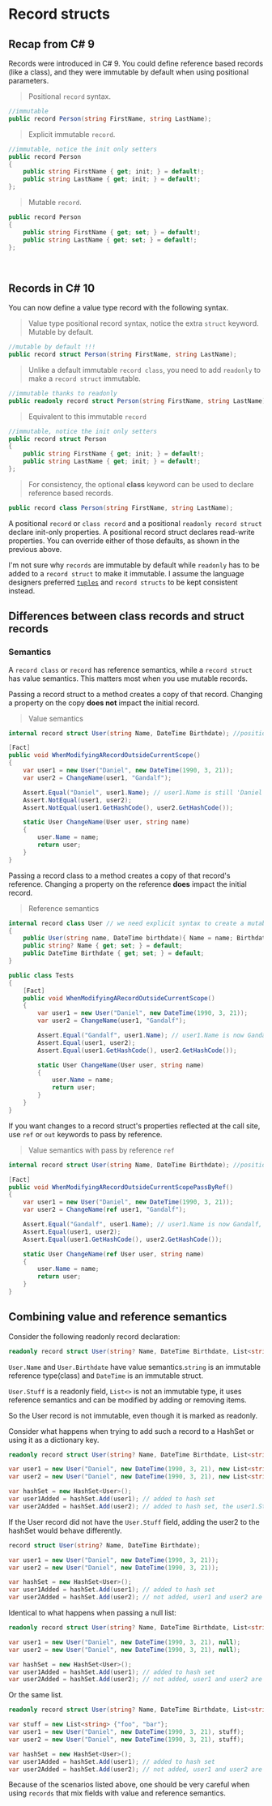 # Record structs
## Recap from C# 9

Records were introduced in C# 9. You could define reference based records (like a class), and they were immutable by default when using positional parameters.

> Positional `record` syntax.
```C#
//immutable
public record Person(string FirstName, string LastName);
```

> Explicit immutable `record`.
```C#
//immutable, notice the init only setters
public record Person
{
    public string FirstName { get; init; } = default!;
    public string LastName { get; init; } = default!;
};
```
> Mutable `record`.
```C#
public record Person
{
    public string FirstName { get; set; } = default!;
    public string LastName { get; set; } = default!;
};
```

<br/>

## Records in C# 10
You can now define a value type record with the following syntax.

> Value type positional record syntax, notice the extra `struct` keyword. Mutable by default.
```C#
//mutable by default !!!
public record struct Person(string FirstName, string LastName);
```

> Unlike a default immutable `record class`, you need to add `readonly` to make a `record struct` immutable.
```C#
//immutable thanks to readonly
public readonly record struct Person(string FirstName, string LastName);
```

> Equivalent to this immutable `record`
> 
```C#
//immutable, notice the init only setters 
public record struct Person
{
    public string FirstName { get; init; } = default!;
    public string LastName { get; init; } = default!;
};
```

> For consistency, the optional **class** keyword can be used to declare reference based records.
```C#
public record class Person(string FirstName, string LastName);
```

A positional `record` or `class record` and a positional `readonly record struct` declare init-only properties. A positional record struct declares read-write properties. You can override either of those defaults, as shown in the previous above.

I'm not sure why `records` are immutable by default while `readonly` has to be added to a `record struct` to make it immutable. I assume the language designers preferred [`tuples`](https://docs.microsoft.com/en-us/dotnet/csharp/language-reference/builtin-types/value-tuples) and `record structs` to be kept consistent instead.

## Differences between class records and struct records

### Semantics

A `record class` or `record` has reference semantics, while a `record struct` has value semantics. This matters most when you use mutable records.

Passing a record struct to a method creates a copy of that record. Changing a property on the copy **does not** impact the initial record.

> Value semantics
```C#
internal record struct User(string Name, DateTime Birthdate); //positional syntax creates a mutable `record struct`

[Fact]
public void WhenModifyingARecordOutsideCurrentScope()
{
    var user1 = new User("Daniel", new DateTime(1990, 3, 21));
    var user2 = ChangeName(user1, "Gandalf");

    Assert.Equal("Daniel", user1.Name); // user1.Name is still 'Daniel', passing a value type to the ChangeName method creates a new value type scoped to that method.
    Assert.NotEqual(user1, user2);
    Assert.NotEqual(user1.GetHashCode(), user2.GetHashCode());

    static User ChangeName(User user, string name)
    {
        user.Name = name;
        return user;
    }
}
```

Passing a record class to a method creates a copy of that record's reference. Changing a property on the reference **does** impact the initial record.
> Reference semantics
```C#
internal record class User // we need explicit syntax to create a mutable `record class`
{
    public User(string name, DateTime birthdate){ Name = name; Birthdate = birthdate;}
    public string? Name { get; set; } = default;
    public DateTime Birthdate { get; set; } = default;
}

public class Tests
{
    [Fact]
    public void WhenModifyingARecordOutsideCurrentScope()
    {
        var user1 = new User("Daniel", new DateTime(1990, 3, 21));
        var user2 = ChangeName(user1, "Gandalf");

        Assert.Equal("Gandalf", user1.Name); // user1.Name is now Gandalf.
        Assert.Equal(user1, user2);
        Assert.Equal(user1.GetHashCode(), user2.GetHashCode());

        static User ChangeName(User user, string name)
        {
            user.Name = name;
            return user;
        }
    }
}

```

If you want changes to a record struct's properties reflected at the call site, use `ref` or `out` keywords to pass by reference.
> Value semantics with pass by reference `ref`
```C#
internal record struct User(string Name, DateTime Birthdate); //positional syntax creates a mutable `record struct`

[Fact]
public void WhenModifyingARecordOutsideCurrentScopePassByRef()
{
    var user1 = new User("Daniel", new DateTime(1990, 3, 21));
    var user2 = ChangeName(ref user1, "Gandalf");

    Assert.Equal("Gandalf", user1.Name); // user1.Name is now Gandalf, the record struct was passed by reference
    Assert.Equal(user1, user2);
    Assert.Equal(user1.GetHashCode(), user2.GetHashCode());

    static User ChangeName(ref User user, string name)
    {
        user.Name = name;
        return user;
    }
}

```

## Combining value and reference semantics
Consider the following readonly record declaration:

``` C#
readonly record struct User(string? Name, DateTime Birthdate, List<string> Stuff)
```

`User.Name` and `User.Birthdate` have value semantics.`string` is an immutable reference type(class) and `DateTime` is an immutable struct.

`User.Stuff` is a readonly field, `List<>` is not an immutable type, it uses reference semantics and can be modified by adding or removing items.

So the User record is not immutable, even though it is marked as readonly.

Consider what happens when trying to add such a record to a HashSet or using it as a dictionary key.

``` C#
readonly record struct User(string? Name, DateTime Birthdate, List<string> Stuff);

var user1 = new User("Daniel", new DateTime(1990, 3, 21), new List<string> {"foo", "bar"});
var user2 = new User("Daniel", new DateTime(1990, 3, 21), new List<string> {"foo", "bar"});

var hashSet = new HashSet<User>();
var user1Added = hashSet.Add(user1); // added to hash set
var user2Added = hashSet.Add(user2); // added to hash set, the user1.Stuff and user2.Stuff are not the same object even if the contents are identical
```

If the User record did not have the `User.Stuff` field, adding the user2 to the hashSet would behave differently.

``` C#
record struct User(string? Name, DateTime Birthdate);

var user1 = new User("Daniel", new DateTime(1990, 3, 21));
var user2 = new User("Daniel", new DateTime(1990, 3, 21));

var hashSet = new HashSet<User>();
var user1Added = hashSet.Add(user1); // added to hash set
var user2Added = hashSet.Add(user2); // not added, user1 and user2 are identical
```

Identical to what happens when passing a null list:

``` C#
readonly record struct User(string? Name, DateTime Birthdate, List<string> Stuff);

var user1 = new User("Daniel", new DateTime(1990, 3, 21), null);
var user2 = new User("Daniel", new DateTime(1990, 3, 21), null);

var hashSet = new HashSet<User>();
var user1Added = hashSet.Add(user1); // added to hash set
var user2Added = hashSet.Add(user2); // not added, user1 and user2 are identical
```

Or the same list.

``` C#
readonly record struct User(string? Name, DateTime Birthdate, List<string> Stuff);

var stuff = new List<string> {"foo", "bar"};
var user1 = new User("Daniel", new DateTime(1990, 3, 21), stuff);
var user2 = new User("Daniel", new DateTime(1990, 3, 21), stuff);

var hashSet = new HashSet<User>();
var user1Added = hashSet.Add(user1); // added to hash set
var user2Added = hashSet.Add(user2); // not added, user1 and user2 are identical
```

Because of the scenarios listed above, one should be very careful when using `records` that mix fields with value and reference semantics. 